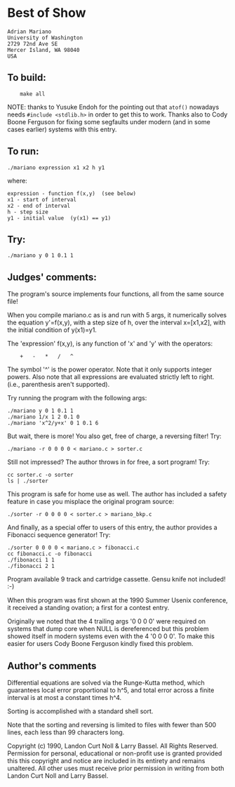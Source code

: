 # Best of Show

	Adrian Mariano
	University of Washington
	2729 72nd Ave SE
	Mercer Island, WA 98040
	USA


## To build:

        make all

NOTE: thanks to Yusuke Endoh for the pointing out that `atof()` nowadays needs
`#include <stdlib.h>` in order to get this to work. Thanks also to Cody Boone
Ferguson for fixing some segfaults under modern (and in some cases earlier)
systems with this entry.


## To run:

	./mariano expression x1 x2 h y1

where:

	expression - function f(x,y)  (see below)
	x1 - start of interval
	x2 - end of interval
	h - step size
	y1 - initial value  (y(x1) == y1)


## Try:

	./mariano y 0 1 0.1 1



## Judges' comments:

The program's source implements four functions, all from the
same source file!

When you compile mariano.c as is and run with 5 args, it numerically
solves the equation y'=f(x,y), with a step size of h, over the interval 
x=[x1,x2], with the initial condition of y(x1)=y1.

The 'expression' f(x,y), is any function of 'x' and 'y' with the
operators:

	    +	-	*	/	^

The symbol '^' is the power operator.  Note that it only supports
integer powers.  Also note that all expressions are evaluated strictly 
left to right.  (i.e., parenthesis aren't supported).

Try running the program with the following args:

	./mariano y 0 1 0.1 1
	./mariano 1/x 1 2 0.1 0
	./mariano 'x^2/y+x' 0 1 0.1 6

But wait, there is more!  You also get, free of charge, a 
reversing filter!  Try:

	./mariano -r 0 0 0 0 < mariano.c > sorter.c

Still not impressed?  The author throws in for free, a 
sort program! Try:

	cc sorter.c -o sorter
	ls | ./sorter

This program is safe for home use as well.  The author has
included a safety feature in case you misplace the original
program source:

    ./sorter -r 0 0 0 0 < sorter.c > mariano_bkp.c

And finally, as a special offer to users of this entry,
the author provides a Fibonacci sequence generator!  Try:

    ./sorter 0 0 0 0 < mariano.c > fibonacci.c
    cc fibonacci.c -o fibonacci
    ./fibonacci 1 1
    ./fibonacci 2 1

Program available 9 track and cartridge cassette.  Gensu knife
not included!  :-)

When this program was first shown at the 1990 Summer Usenix 
conference, it received a standing ovation; a first for
a contest entry.

Originally we noted that the 4 trailing args '0 0 0 0' were required on systems
that dump core when NULL is dereferenced but this problem showed itself in
modern systems even with the 4 '0 0 0 0'. To make this easier for users Cody
Boone Ferguson kindly fixed this problem.


## Author's comments

Differential equations are solved via the Runge-Kutta method, 
which guarantees local error proportional to h^5, and total
error across a finite interval is at most a constant times h^4.

Sorting is accomplished with a standard shell sort.

Note that the sorting and reversing is limited to files with 
fewer than 500 lines, each less than 99 characters long.  

Copyright (c) 1990, Landon Curt Noll & Larry Bassel.
All Rights Reserved.  Permission for personal, educational or non-profit use is
granted provided this this copyright and notice are included in its entirety
and remains unaltered.  All other uses must receive prior permission in writing
from both Landon Curt Noll and Larry Bassel.
